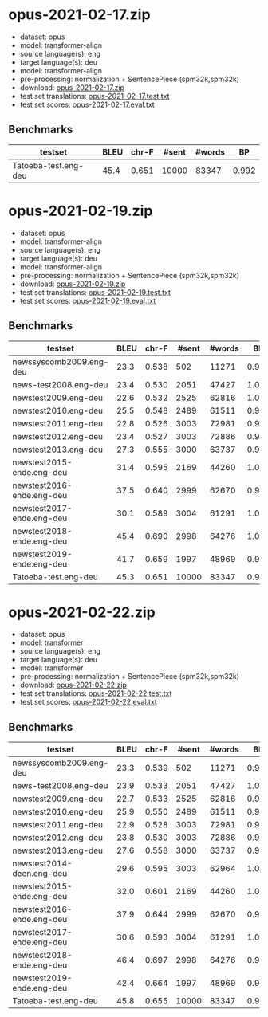 # opus-2021-02-17.zip

* dataset: opus
* model: transformer-align
* source language(s): eng
* target language(s): deu
* model: transformer-align
* pre-processing: normalization + SentencePiece (spm32k,spm32k)
* download: [opus-2021-02-17.zip](https://object.pouta.csc.fi/Tatoeba-MT-models/eng-deu/opus-2021-02-17.zip)
* test set translations: [opus-2021-02-17.test.txt](https://object.pouta.csc.fi/Tatoeba-MT-models/eng-deu/opus-2021-02-17.test.txt)
* test set scores: [opus-2021-02-17.eval.txt](https://object.pouta.csc.fi/Tatoeba-MT-models/eng-deu/opus-2021-02-17.eval.txt)

## Benchmarks

| testset | BLEU  | chr-F | #sent | #words | BP |
|---------|-------|-------|-------|--------|----|
| Tatoeba-test.eng-deu 	| 45.4 	| 0.651 	| 10000 	| 83347 	| 0.992 |




# opus-2021-02-19.zip

* dataset: opus
* model: transformer-align
* source language(s): eng
* target language(s): deu
* model: transformer-align
* pre-processing: normalization + SentencePiece (spm32k,spm32k)
* download: [opus-2021-02-19.zip](https://object.pouta.csc.fi/Tatoeba-MT-models/eng-deu/opus-2021-02-19.zip)
* test set translations: [opus-2021-02-19.test.txt](https://object.pouta.csc.fi/Tatoeba-MT-models/eng-deu/opus-2021-02-19.test.txt)
* test set scores: [opus-2021-02-19.eval.txt](https://object.pouta.csc.fi/Tatoeba-MT-models/eng-deu/opus-2021-02-19.eval.txt)

## Benchmarks

| testset | BLEU  | chr-F | #sent | #words | BP |
|---------|-------|-------|-------|--------|----|
| newssyscomb2009.eng-deu 	| 23.3 	| 0.538 	| 502 	| 11271 	| 0.992 |
| news-test2008.eng-deu 	| 23.4 	| 0.530 	| 2051 	| 47427 	| 1.000 |
| newstest2009.eng-deu 	| 22.6 	| 0.532 	| 2525 	| 62816 	| 1.000 |
| newstest2010.eng-deu 	| 25.5 	| 0.548 	| 2489 	| 61511 	| 0.967 |
| newstest2011.eng-deu 	| 22.8 	| 0.526 	| 3003 	| 72981 	| 0.993 |
| newstest2012.eng-deu 	| 23.4 	| 0.527 	| 3003 	| 72886 	| 0.970 |
| newstest2013.eng-deu 	| 27.3 	| 0.555 	| 3000 	| 63737 	| 0.984 |
| newstest2015-ende.eng-deu 	| 31.4 	| 0.595 	| 2169 	| 44260 	| 1.000 |
| newstest2016-ende.eng-deu 	| 37.5 	| 0.640 	| 2999 	| 62670 	| 0.994 |
| newstest2017-ende.eng-deu 	| 30.1 	| 0.589 	| 3004 	| 61291 	| 1.000 |
| newstest2018-ende.eng-deu 	| 45.4 	| 0.690 	| 2998 	| 64276 	| 1.000 |
| newstest2019-ende.eng-deu 	| 41.7 	| 0.659 	| 1997 	| 48969 	| 0.986 |
| Tatoeba-test.eng-deu 	| 45.3 	| 0.651 	| 10000 	| 83347 	| 0.991 |




# opus-2021-02-22.zip

* dataset: opus
* model: transformer
* source language(s): eng
* target language(s): deu
* model: transformer
* pre-processing: normalization + SentencePiece (spm32k,spm32k)
* download: [opus-2021-02-22.zip](https://object.pouta.csc.fi/Tatoeba-MT-models/eng-deu/opus-2021-02-22.zip)
* test set translations: [opus-2021-02-22.test.txt](https://object.pouta.csc.fi/Tatoeba-MT-models/eng-deu/opus-2021-02-22.test.txt)
* test set scores: [opus-2021-02-22.eval.txt](https://object.pouta.csc.fi/Tatoeba-MT-models/eng-deu/opus-2021-02-22.eval.txt)

## Benchmarks

| testset | BLEU  | chr-F | #sent | #words | BP |
|---------|-------|-------|-------|--------|----|
| newssyscomb2009.eng-deu 	| 23.3 	| 0.539 	| 502 	| 11271 	| 0.990 |
| news-test2008.eng-deu 	| 23.9 	| 0.533 	| 2051 	| 47427 	| 1.000 |
| newstest2009.eng-deu 	| 22.7 	| 0.533 	| 2525 	| 62816 	| 0.999 |
| newstest2010.eng-deu 	| 25.9 	| 0.550 	| 2489 	| 61511 	| 0.966 |
| newstest2011.eng-deu 	| 22.9 	| 0.528 	| 3003 	| 72981 	| 0.993 |
| newstest2012.eng-deu 	| 23.8 	| 0.530 	| 3003 	| 72886 	| 0.972 |
| newstest2013.eng-deu 	| 27.6 	| 0.558 	| 3000 	| 63737 	| 0.983 |
| newstest2014-deen.eng-deu 	| 29.6 	| 0.595 	| 3003 	| 62964 	| 1.000 |
| newstest2015-ende.eng-deu 	| 32.0 	| 0.601 	| 2169 	| 44260 	| 1.000 |
| newstest2016-ende.eng-deu 	| 37.9 	| 0.644 	| 2999 	| 62670 	| 0.992 |
| newstest2017-ende.eng-deu 	| 30.6 	| 0.593 	| 3004 	| 61291 	| 1.000 |
| newstest2018-ende.eng-deu 	| 46.4 	| 0.697 	| 2998 	| 64276 	| 0.999 |
| newstest2019-ende.eng-deu 	| 42.4 	| 0.664 	| 1997 	| 48969 	| 0.990 |
| Tatoeba-test.eng-deu 	| 45.8 	| 0.655 	| 10000 	| 83347 	| 0.995 |

